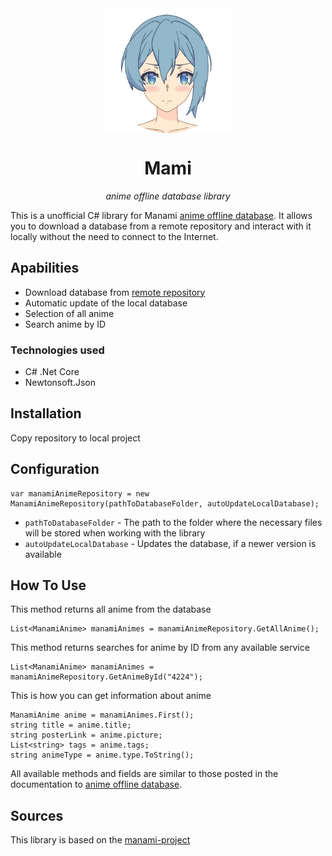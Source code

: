 <img src="https://github.com/Axiks/MamiRepository/blob/main/Icon.png" alt="drawing" width="200" style="display:block; margin: 0 auto;"/>
<center>
    <h1>Mami</h1>
    <i>anime offline database library</i>
</center>
<p> </p>

This is a unofficial C# library for Manami [anime offline database](https://github.com/manami-project/anime-offline-database/blob/master/anime-offline-database.json). It allows you to download a database from a remote repository and interact with it locally without the need to connect to the Internet.

## Apabilities
- Download database from [remote repository]()
- Automatic update of the local database
- Selection of all anime
- Search anime by ID

### Technologies used
- C# .Net Core
- Newtonsoft.Json

## Installation
Copy repository to local project

## Configuration
```
var manamiAnimeRepository = new ManamiAnimeRepository(pathToDatabaseFolder, autoUpdateLocalDatabase);
```

- ```pathToDatabaseFolder``` - The path to the folder where the necessary files will be stored when working with the library
- ```autoUpdateLocalDatabase``` - Updates the database, if a newer version is available

## How To Use

This method returns all anime from the database
```
List<ManamiAnime> manamiAnimes = manamiAnimeRepository.GetAllAnime();
```

This method returns searches for anime by ID from any available service
```
List<ManamiAnime> manamiAnimes = manamiAnimeRepository.GetAnimeById("4224");
```
This is how you can get information about anime
```
ManamiAnime anime = manamiAnimes.First();
string title = anime.title;
string posterLink = anime.picture;
List<string> tags = anime.tags;
string animeType = anime.type.ToString();
```

All available methods and fields are similar to those posted in the documentation to [anime offline database](https://github.com/manami-project/anime-offline-database/blob/master/anime-offline-database.json).
## Sources
This library is based on the [manami-project](https://github.com/manami-project)
